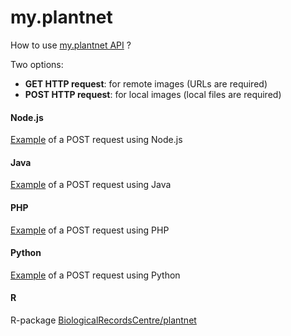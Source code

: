 # my.plantnet
How to use [my.plantnet API](https://my.plantnet.org/) ?

Two options:
- **GET HTTP request**: for remote images (URLs are required)
- **POST HTTP request**: for local images (local files are required)

#### Node.js
[Example](examples/post/run.js) of a POST request using Node.js

#### Java
[Example](examples/post/Run.java) of a POST request using Java

#### PHP
[Example](examples/post/run.php) of a POST request using PHP

#### Python
[Example](examples/post/run.py) of a POST request using Python

#### R
R-package [BiologicalRecordsCentre/plantnet](https://github.com/BiologicalRecordsCentre/plantnet) 
